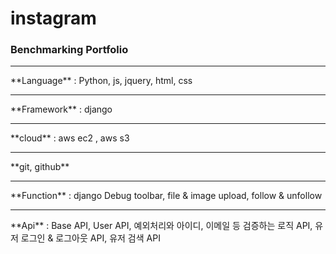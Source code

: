 # instagram
### Benchmarking Portfolio
<hr />
**Language** : Python, js, jquery, html, css
<hr />
**Framework** : django
<hr />
**cloud** : aws ec2 , aws s3
<hr />
**git, github**
<hr />
**Function** : django Debug toolbar, file & image upload, follow & unfollow
<hr />
**Api** : Base API, User API, 예외처리와 아이디, 이메일 등 검증하는 로직 API, 유저 로그인 & 로그아웃 API, 유저 검색 API
